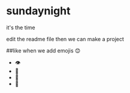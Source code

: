 # sundaynight
it's the time

edit the readme file
then we can make a project

##like when we add emojis :blush: 
* :eye:
* :nose:
* :turtle:
* :blossom:
